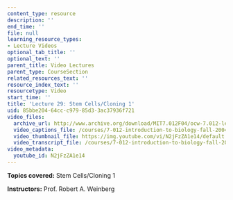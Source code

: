 ```yaml
---
content_type: resource
description: ''
end_time: ''
file: null
learning_resource_types:
- Lecture Videos
optional_tab_title: ''
optional_text: ''
parent_title: Video Lectures
parent_type: CourseSection
related_resources_text: ''
resource_index_text: ''
resourcetype: Video
start_time: ''
title: 'Lecture 29: Stem Cells/Cloning 1'
uid: 85bbe204-64cc-c979-85d3-3ac37936f721
video_files:
  archive_url: http://www.archive.org/download/MIT7.012F04/ocw-7.012-lec29-22nov2004-220k.mp4
  video_captions_file: /courses/7-012-introduction-to-biology-fall-2004/d204273e4c0159cabda73aeebe501b0f_N2jFzZA1e14.vtt
  video_thumbnail_file: https://img.youtube.com/vi/N2jFzZA1e14/default.jpg
  video_transcript_file: /courses/7-012-introduction-to-biology-fall-2004/36801486de0330f374bccf9585a3b2e6_N2jFzZA1e14.pdf
video_metadata:
  youtube_id: N2jFzZA1e14
---
```


**Topics covered:** Stem Cells/Cloning 1

**Instructors:** Prof. Robert A. Weinberg